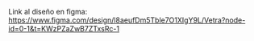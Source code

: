 Link al diseño en figma: https://www.figma.com/design/l8aeufDm5Tble7O1XIgY9L/Vetra?node-id=0-1&t=KWzPZaZwB7ZTxsRc-1
